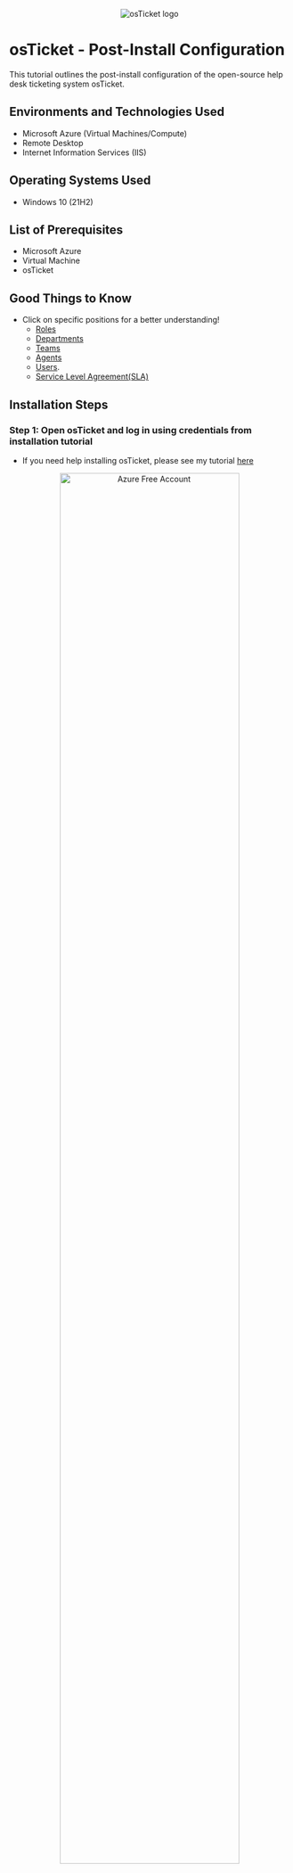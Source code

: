 <p align="center">
<img src="https://i.imgur.com/Clzj7Xs.png" alt="osTicket logo"/>
</p>

<h1>osTicket -  Post-Install Configuration</h1>
This tutorial outlines the post-install configuration of the open-source help desk ticketing system osTicket.<br />



<h2>Environments and Technologies Used</h2>

- Microsoft Azure (Virtual Machines/Compute)
- Remote Desktop
- Internet Information Services (IIS)

<h2>Operating Systems Used </h2>

- Windows 10</b> (21H2)

<h2>List of Prerequisites</h2>

- Microsoft Azure
- Virtual Machine
- osTicket 


<h2>Good Things to Know</h2>

 - Click on specific positions for a better understanding!
 	- [Roles](https://docs.osticket.com/en/latest/Admin/Agents/Roles.html)
	- [Departments](https://docs.osticket.com/en/latest/Admin/Agents/Departments.html)
	- [Teams](https://docs.osticket.com/en/latest/Admin/Agents/Teams.html) 
	- [Agents](https://docs.osticket.com/en/latest/Admin/Agents/Agents.html)
	- [Users](https://docs.osticket.com/en/latest/Agent/Users/User%20Directory.html).
	- [Service Level Agreement(SLA)](https://docs.osticket.com/en/latest/Admin/Manage/SLA%20Plans.html)

<h2>Installation Steps</h2>

<h3>Step 1: Open osTicket and log in using credentials from installation tutorial </h3>

- If you need help installing osTicket, please see my tutorial [here](https://github.com/reubenhutcherson/osticket-prereqs)

<p align="center">
<img src="https://i.imgur.com/0xN5pmy.jpg" height="80%" width="80%" alt="Azure Free Account"/>	

  <h3>Step 2: Configure Roles </h3>

- Make sure you are in admin panel (check top right to see which panel you are in)
	- If the top right says "agent" you are in the admin panel
- Select the Agents tab -> Roles -> Add New Role
	- Name : Supreme Admin
	- Select Permissions tab and check every box under the "Tickets", "Tasks" and "Knowledgebase" section
- Select Add Role
	
  
<p align="center">
<img src="https://i.imgur.com/vXq7Gx7.jpg" height="70%" width="70%" alt="Azure Free Account"/> <img src="https://i.imgur.com/50dn3Ve.jpg" height="70%" width="70%" alt="Azure Free Services"/> <img src="https://i.imgur.com/7DWDkFN.jpg" height="70%" width="70%" alt="Azure Free Services"/>
</p>


<h3>Step 3: Configure Departments</h3>

- Make sure you are in admin panel (check top right to see which panel you are in)
- Select the Agents tab -> Departments -> Add New Department 
	- Name: System Admins
- Select Create Dept. 

<p align="center">
<img src="https://i.imgur.com/aOi1azp.jpg" height="70%" width="70%" alt="Azure Free Account"/> <img src="https://i.imgur.com/y2UkjzX.jpg" height="70%" width="70%" alt="Azure Free Services"/> <img src="https://i.imgur.com/vgLScra.jpg" height="70%" width="70%" alt="Azure Free Services"/>
</p>


<h3>Step 4:  Configure Teams
</h3>

- Make sure you are in admin panel (check top right to see which panel you are in)
- Select the Agents tab -> Teams -> Add New Team
	- Name: Level II Support 
- Select create team. 
	
<p align="center">
<img src="https://i.imgur.com/jouJYDV.jpg" height="70%" width="70%" alt="Azure Free Account"/> <img src="https://i.imgur.com/n8oJik8.jpg" height="70%" width="70%" alt="Azure Free Services"/>
</p>


<h3>Step 5: Allow anyone to create tickets</h3>

 Make sure you are in admin panel (check top right to see which panel you are in)
- Select the Settings -> User Settings
	- Make sure box is unchecked: 
		- Registration Required: Require registration and login to create tickets 
		
<p align="center">
<img src="https://i.imgur.com/eoTUu1t.jpg" height="80%" width="80%" alt="Azure Free Account"/>
  
  
  <h3>Step 6: Configure Agents</h3>

-  Make sure you are in admin panel (check top right to see which panel you are in)
- Select the Agents tab -> Add New Agents
	- Name: Jane Doe
	- Email : jane.doe@osticket.com
	- Username: jane.doe
	- Click set password and uncheck box that says "send the agent a password reset email
		- Set your password to anything you like
		- uncheck box that says "require password change at next login
		- Select set
		
<p align="center">
<img src="https://i.imgur.com/l0XG75R.jpg" height="70%" width="70%" alt="Azure Free Account"/> <img src="https://i.imgur.com/XSGnlrL.jpg" height="70%" width="70%" alt="Azure Free Services"/>
</p>

- Select Access tab 
	- Under Primary Department 
		- Select department dropdown menu -> System Administrators
		- Select Role dropdown menu -> Supreme Admin
	- Extended Accesss 
		- Select Department -> Support -> Add -> Supreme Admin
- Select Teams tab
	- Select team dropdown menu -> Level II Support
	- Select Add
- Select Create	

	
<p align="center">
<img src="https://i.imgur.com/L8CaX8T.jpg" height="70%" width="70%" alt="Azure Free Account"/> <img src="https://i.imgur.com/vYMfiX5.jpg" height="70%" width="70%" alt="Azure Free Services"/>
</p>

- Create another agent named John.
	- Follow same steps as above except make some changes to Primary Department
		- Select department dropdown menu -> Support
		- Select Role dropdown menu -> View only
	- Extended Accesss 
		- Select Department -> Support -> Save Changes
		
<p align="center">
<img src="https://i.imgur.com/Pm9TGyW.jpg" height="70%" width="70%" alt="Azure Free Account"/><img src="https://i.imgur.com/bJI6W4U.jpg" height="70%" width="70%" alt="Azure Free Account"/>  
</p>
 

<h3>Step 7: Configure Users
</h3>

- Make sure you are in Agent panel (check top right to see which panel you are in)
	- If the top right says "admin" you are in the agent panel
	
<p align="center">
<img src="https://i.imgur.com/u3eSpGW.jpg" height="80%" width="80%" alt="Azure Free Account"/>		
	
- Select Users tab to create user
	- Email Address: Karen@osticket.com
	- Full Name - Karen Karen
	- Select Add User
	
<p align="center">
<img src="https://i.imgur.com/kCvY5od.jpg" height="80%" width="80%" alt="Azure Free Account"/>			
	
 - Select user tab again to create another user
	- Email Address: Ken@osticket.com
	- Full Name - Ken Ken
	- Select Add User

<p align="center">
<img src="https://i.imgur.com/1zBfFKL.jpg" height="80%" width="80%" alt="Azure Free Account"/>
	
	
<h3>Step 8:  Configure Service Level Agreements (SLA)
</h3>

- Make sure you are in admin panel (check top right to see which panel you are in)
- Select Manage tab -> SLA -> Add New SLA Plan (We are creating 3)
	- Name: SEV-A 			
	- Grace Period: 1
	- Schedule dropdown menu: 24/7
	- Select Add Plan

<p align="center">
<img src="https://i.imgur.com/mwF6Cic.jpg" height="80%" width="80%" alt="Azure Free Account"/>
	
- Name: SEV-B
- Grace Period: 4
- Schedule dropdown menu: 24/7
- Select Add Plan
	
<p align="center">
<img src="https://i.imgur.com/3Q8oi3h.jpg" height="80%" width="80%" alt="Azure Free Account"/>
	
- Name: SEV-C 
- Grace Period: 8
- Schedule dropdown menu: Monday - Friday 8AM - 5PM with U.S Holidays
- Select Add Plan

<p align="center">
<img src="https://i.imgur.com/S9KalEE.jpg" height="80%" width="80%" alt="Azure Free Account"/>
	
	
<h3>Step 9:   Configure Help Topics
</h3>

-  Make sure you are in admin panel (check top right to see which panel you are in)
- Select Manage tab -> Help Topics -> Add New Help Topic (We will be adding 4)
	- Business Critical Outage
	- Personal Computer Issues
	- Equipment Request
	- Password Reset
- Select Add Topic for each topic

<p align="center">
<img src="https://i.imgur.com/Vh0YvW5.jpg" height="80%" width="80%" alt="Azure Free Account"/>
	
	
Congratulations! You have set up osTicket succesfully! Click [here](https://github.com/reubenhutcherson/ticket-lifecycle) to move on to the final part of this tutorial series! 

